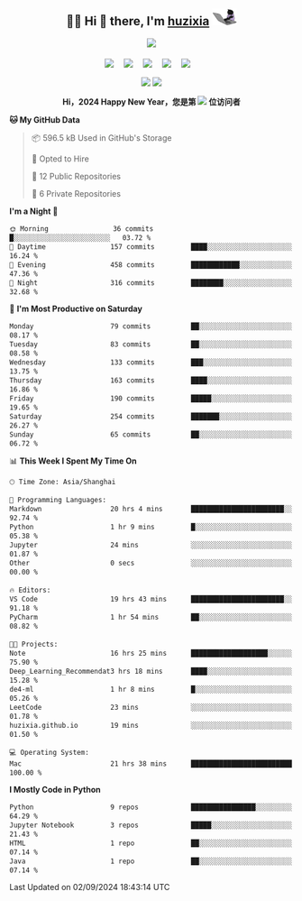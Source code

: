 <div align="center">

## :woman_technologist: Hi 👋 there, I'm [huzixia](https://huzixia.github.io/) <img height="30" src="images/work.gif" />

  <!-- dynamic typing effect 动态打字效果 -->
  <div>
    <a href="https://huzixia.github.io/">
      <img src="https://readme-typing-svg.demolab.com?font=Fira+Code&pause=1000&width=435&lines=console.log(%22Hello%2C%20World%22);胡同学祝您心想事成!&center=true&size=27" />
    </a>
  </div>

  <div>&nbsp;</div>

  <!-- profile logo 个人资料徽标 -->
  <div>
    <a href="https://huzixia.github.io/"><img src="https://img.shields.io/badge/Website-博客-orange" /></a>&emsp;
    <a href="https://www.zhihu.com/people/hu-zi-xia-91"><img src="https://img.shields.io/badge/ZhiHu-知乎-blue" /></a>&emsp;
    <a href="https://twitter.com/zixia80631/"><img src="https://img.shields.io/badge/Twitter-推特-black" /></a>&emsp;
    <a href="https://github.com/HuZixia/Text2Video/assets/38995480/244e64be-3dc4-46bb-8aff-523d8a235a1e"><img src="https://img.shields.io/badge/WeChat-微信-07c160" /></a>&emsp;
    <a href="https://www.cnblogs.com/huzixia"><img src="https://img.shields.io/badge/CnBlog-博客园-yellow" /></a>&emsp;

  </div>

[//]: # (### Github Stats)

 <p>
   <img src="https://github-readme-stats.vercel.app/api?username=HuZixia&rank_icon=github&theme=react&border_color=61dafb&hide_border=true" />
   <img src="https://github-readme-stats.vercel.app/api/top-langs/?username=HuZixia&hide=c%23,powershell,Mathematica,Ruby,Objective-C,Objective-C%2b%2b,Cuda&title_color=61dafb&text_color=ffffff&icon_color=61dafb&bg_color=20232a&langs_count=8&layout=compact&border_color=61dafb&hide_border=true&size_weight=0.5&count_weight=0.5" />
 </p>

</div>

<div align="center"><b>Hi，2024 Happy New Year，您是第 <img src="https://profile-counter.glitch.me/HuZixia/count.svg"></img> 位访问者</b></div>


[//]: # (*   Github Stats)
[//]: # (![Top Langs]&#40;https://github-readme-stats.vercel.app/api/top-langs/?username=HuZixia\&layout=compact&#41;)
[//]: # (![HuZixia's GitHub stats]&#40;https://github-readme-stats.vercel.app/api?username=HuZixia\&rank_icon=github&theme=tokyonight&#41;)


<!--START_SECTION:waka-->
**🐱 My GitHub Data** 

> 📦 596.5 kB Used in GitHub's Storage 
 > 
> 💼 Opted to Hire
 > 
> 📜 12 Public Repositories 
 > 
> 🔑 6 Private Repositories 
 > 
**I'm a Night 🦉** 

```text
🌞 Morning                36 commits          █░░░░░░░░░░░░░░░░░░░░░░░░   03.72 % 
🌆 Daytime                157 commits         ████░░░░░░░░░░░░░░░░░░░░░   16.24 % 
🌃 Evening                458 commits         ████████████░░░░░░░░░░░░░   47.36 % 
🌙 Night                  316 commits         ████████░░░░░░░░░░░░░░░░░   32.68 % 
```
📅 **I'm Most Productive on Saturday** 

```text
Monday                   79 commits          ██░░░░░░░░░░░░░░░░░░░░░░░   08.17 % 
Tuesday                  83 commits          ██░░░░░░░░░░░░░░░░░░░░░░░   08.58 % 
Wednesday                133 commits         ███░░░░░░░░░░░░░░░░░░░░░░   13.75 % 
Thursday                 163 commits         ████░░░░░░░░░░░░░░░░░░░░░   16.86 % 
Friday                   190 commits         █████░░░░░░░░░░░░░░░░░░░░   19.65 % 
Saturday                 254 commits         ███████░░░░░░░░░░░░░░░░░░   26.27 % 
Sunday                   65 commits          ██░░░░░░░░░░░░░░░░░░░░░░░   06.72 % 
```


📊 **This Week I Spent My Time On** 

```text
🕑︎ Time Zone: Asia/Shanghai

💬 Programming Languages: 
Markdown                 20 hrs 4 mins       ███████████████████████░░   92.74 % 
Python                   1 hr 9 mins         █░░░░░░░░░░░░░░░░░░░░░░░░   05.38 % 
Jupyter                  24 mins             ░░░░░░░░░░░░░░░░░░░░░░░░░   01.87 % 
Other                    0 secs              ░░░░░░░░░░░░░░░░░░░░░░░░░   00.00 % 

🔥 Editors: 
VS Code                  19 hrs 43 mins      ███████████████████████░░   91.18 % 
PyCharm                  1 hr 54 mins        ██░░░░░░░░░░░░░░░░░░░░░░░   08.82 % 

🐱‍💻 Projects: 
Note                     16 hrs 25 mins      ███████████████████░░░░░░   75.90 % 
Deep_Learning_Recommendat3 hrs 18 mins       ████░░░░░░░░░░░░░░░░░░░░░   15.28 % 
de4-ml                   1 hr 8 mins         █░░░░░░░░░░░░░░░░░░░░░░░░   05.26 % 
LeetCode                 23 mins             ░░░░░░░░░░░░░░░░░░░░░░░░░   01.78 % 
huzixia.github.io        19 mins             ░░░░░░░░░░░░░░░░░░░░░░░░░   01.50 % 

💻 Operating System: 
Mac                      21 hrs 38 mins      █████████████████████████   100.00 % 
```

**I Mostly Code in Python** 

```text
Python                   9 repos             ████████████████░░░░░░░░░   64.29 % 
Jupyter Notebook         3 repos             █████░░░░░░░░░░░░░░░░░░░░   21.43 % 
HTML                     1 repo              ██░░░░░░░░░░░░░░░░░░░░░░░   07.14 % 
Java                     1 repo              ██░░░░░░░░░░░░░░░░░░░░░░░   07.14 % 
```




 Last Updated on 02/09/2024 18:43:14 UTC
<!--END_SECTION:waka-->


<!--
**HuZixia/HuZixia** is a ✨ _special_ ✨ repository because its `README.md` (this file) appears on your GitHub profile.

Here are some ideas to get you started:

- 🔭 I’m currently working on ...
- 🌱 I’m currently learning ...
- 👯 I’m looking to collaborate on ...
- 🤔 I’m looking for help with ...
- 💬 Ask me about ...
- 📫 How to reach me: ...
- 😄 Pronouns: ...
- ⚡ Fun fact: ...
-->
